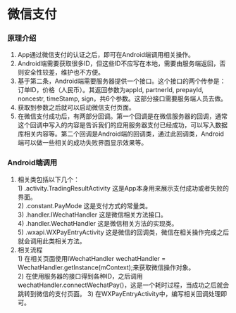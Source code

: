 # 微信支付  

### 原理介绍  
1. App通过微信支付的认证之后，即可在Android端调用相关操作。
2. Android端需要获取很多ID，但这些ID不应写在本地，需要由服务端返回，否则安全性较差，维护也不方便。
3. 基于第二条，Android端需要服务器提供一个接口。这个接口的两个传参是：订单ID，价格（人民币）。其返回参数为appId, partnerId, prepayId, noncestr, timeStamp, sign，共6个参数。这部分接口需要服务端人员去做。
4. 获取到参数之后就可以启动微信支付页面。
5. 在微信支付成功后，有两部分回调。第一个回调是在微信服务器的回调，通常这个回调中写入的内容是告诉我们的应用服务器支付已经成功，可以写入数据库相关内容等。第二个回调是Android端的回调类，通过此回调类，Android端可以做一些相关的成功失败界面显示效果等。

### Android端调用  
1. 相关类包括以下几个：  
		1) .activity.TradingResultActivity 这是App本身用来展示支付成功或者失败的界面。  
		2) .constant.PayMode 这是支付方式的常量类。  
		3) .handler.IWechatHandler 这是微信相关方法接口。  
		4) .handler.WechatHandler 这是微信相关方法的实现类。  
		5) .wxapi.WXPayEntryActivity 这是微信的回调类，微信在相关操作完成之后就会调用此类相关方法。  
2. 相关流程  
		1) 在相关页面使用IWechatHandler wechatHandler = WechatHandler.getInstance(mContext);来获取微信操作对象。  
		2) 在使用服务器的接口得到各种ID，之后调用wechatHandler.connectWechatPay()，这是一个耗时过程，当成功之后就会跳转到微信的支付页面。
		3) 在WXPayEntryActivity中，编写相关回调处理即可。